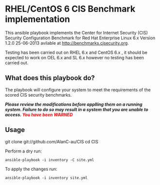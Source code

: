 RHEL/CentOS 6 CIS Benchmark implementation
====

This ansible playbook implements the Center for Internet Security (CIS) Security Configuration Benchmark for Red Hat Enterprise Linux 6.x Version 1.2.0 25-06-2013 avilable at <http://benchmarks.cisecurity.org>.

Testing has been carried out on RHEL 6.x and CentOS 6.x , it should be expected to work on OEL 6.x and SL 6.x however no testing has been carried out.

What does this playbook do?
-------
The playbook will configure your system to meet the requirements of the scored CIS security benchmarks.

***Please review the modifications before applling them on a running system. Failure to do so may result in a system that you are unable to access. <font color='red'>You have been WARNED</font>***

Usage
--
git clone git://github.com/AlanC-au/CIS
cd  CIS

Perform a dry run:

    ansible-playbook -i inventory -C site.yml

To apply the changes run:

    ansible-playbook -i inventory site.yml
